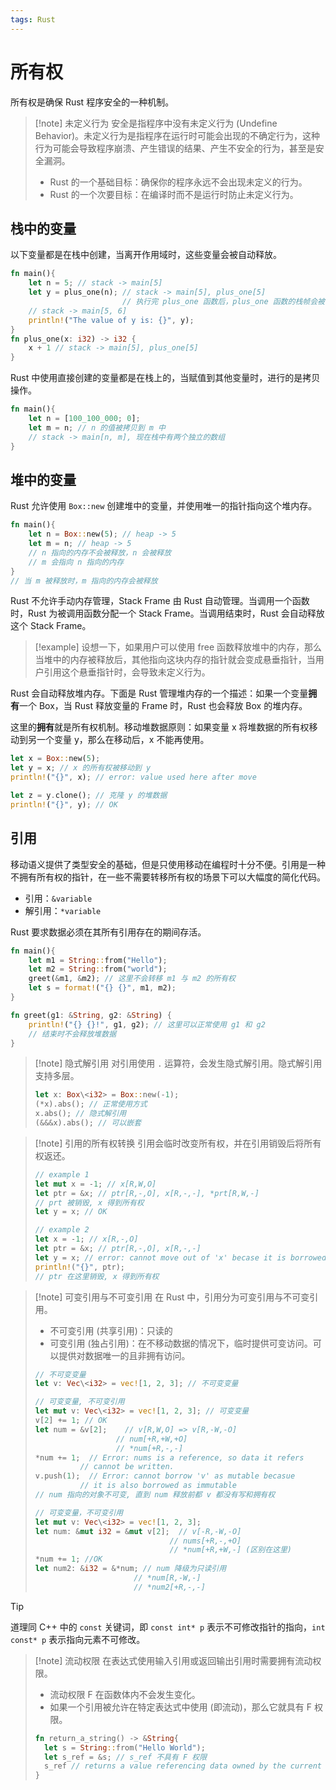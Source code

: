 ```yaml
---
tags: Rust
---
```


# 所有权

所有权是确保 Rust 程序安全的一种机制。

> [!note] 未定义行为
> 安全是指程序中没有未定义行为 (Undefine Behavior)。未定义行为是指程序在运行时可能会出现的不确定行为，这种行为可能会导致程序崩溃、产生错误的结果、产生不安全的行为，甚至是安全漏洞。
> - Rust 的一个基础目标：确保你的程序永远不会出现未定义的行为。
> - Rust 的一个次要目标：在编译时而不是运行时防止未定义行为。

## 栈中的变量

以下变量都是在栈中创建，当离开作用域时，这些变量会被自动释放。

```rust
fn main(){
    let n = 5; // stack -> main[5]
    let y = plus_one(n); // stack -> main[5], plus_one[5]
                         // 执行完 plus_one 函数后，plus_one 函数的栈帧会被弹出
    // stack -> main[5, 6]
    println!("The value of y is: {}", y);
}
fn plus_one(x: i32) -> i32 {
    x + 1 // stack -> main[5], plus_one[5]
}
```

Rust 中使用直接创建的变量都是在栈上的，当赋值到其他变量时，进行的是拷贝操作。

```Rust
fn main(){
    let n = [100_100_000; 0];
    let m = n; // n 的值被拷贝到 m 中
    // stack -> main[n, m], 现在栈中有两个独立的数组
}
```

## 堆中的变量

Rust 允许使用 `Box::new` 创建堆中的变量，并使用唯一的指针指向这个堆内存。

```Rust
fn main(){
    let n = Box::new(5); // heap -> 5
    let m = n; // heap -> 5
    // n 指向的内存不会被释放，n 会被释放
    // m 会指向 n 指向的内存
}
// 当 m 被释放时，m 指向的内存会被释放
```

Rust 不允许手动内存管理，Stack Frame 由 Rust 自动管理。当调用一个函数时，Rust 为被调用函数分配一个 Stack Frame。当调用结束时，Rust 会自动释放这个 Stack Frame。

> [!example]
> 设想一下，如果用户可以使用 free 函数释放堆中的内存，那么当堆中的内存被释放后，其他指向这块内存的指针就会变成悬垂指针，当用户引用这个悬垂指针时，会导致未定义行为。

Rust 会自动释放堆内存。下面是 Rust 管理堆内存的一个描述：如果一个变量**拥有**一个 Box，当 Rust 释放变量的 Frame 时，Rust 也会释放 Box 的堆内存。

这里的**拥有**就是所有权机制。移动堆数据原则：如果变量 x 将堆数据的所有权移动到另一个变量 y，那么在移动后，x 不能再使用。

```Rust
let x = Box::new(5);
let y = x; // x 的所有权被移动到 y
println!("{}", x); // error: value used here after move

let z = y.clone(); // 克隆 y 的堆数据
println!("{}", y); // OK
```

## 引用

移动语义提供了类型安全的基础，但是只使用移动在编程时十分不便。引用是一种不拥有所有权的指针，在一些不需要转移所有权的场景下可以大幅度的简化代码。
- 引用：`&variable`
- 解引用：`*variable`

Rust 要求数据必须在其所有引用存在的期间存活。

```Rust
fn main(){
	let m1 = String::from("Hello");
	let m2 = String::from("world");
	greet(&m1, &m2); // 这里不会转移 m1 与 m2 的所有权
	let s = format!("{} {}", m1, m2);
}

fn greet(g1: &String, g2: &String) {
	println!("{} {}!", g1, g2); // 这里可以正常使用 g1 和 g2
	// 结束时不会释放堆数据
}
```

> [!note] 隐式解引用
> 对引用使用 `.` 运算符，会发生隐式解引用。隐式解引用支持多层。
> ```Rust
> let x: Box\<i32> = Box::new(-1);
> (*x).abs(); // 正常使用方式
> x.abs(); // 隐式解引用
> (&&&x).abs(); // 可以嵌套
> ```

> [!note] 引用的所有权转换
> 引用会临时改变所有权，并在引用销毁后将所有权返还。
> ```Rust
> // example 1
> let mut x = -1; // x[R,W,O]
> let ptr = &x; // ptr[R,-,O], x[R,-,-], *prt[R,W,-]
> // prt 被销毁, x 得到所有权
> let y = x; // OK
> 
> // example 2
> let x = -1; // x[R,-,O]
> let ptr = &x; // ptr[R,-,O], x[R,-,-]
> let y = x; // error: cannot move out of 'x' becase it is borrowed
> println!("{}", ptr);
> // ptr 在这里销毁, x 得到所有权
> ```

> [!note] 可变引用与不可变引用
> 在 Rust 中，引用分为可变引用与不可变引用。
> - 不可变引用 (共享引用)：只读的
> - 可变引用 (独占引用)：在不移动数据的情况下，临时提供可变访问。可以提供对数据唯一的且非拥有访问。
> ```Rust
> // 不可变变量
> let v: Vec\<i32> = vec![1, 2, 3]; // 不可变变量
> 
> // 可变变量, 不可变引用
> let mut v: Vec\<i32> = vec![1, 2, 3]; // 可变变量
> v[2] += 1; // OK
> let num = &v[2];    // v[R,W,O] => v[R,-W,-O]
> 					// num[+R,+W,+O]
> 					// *num[+R,-,-]
> *num += 1;  // Error: nums is a reference, so data it refers
> 			// cannot be written.
> v.push(1);  // Error: cannot borrow 'v' as mutable becasue
> 			// it is also borrowed as immutable
> // num 指向的对象不可变, 直到 num 释放前都 v 都没有写和拥有权
> 
> // 可变变量，不可变引用
> let mut v: Vec\<i32> = vec![1, 2, 3];
> let num: &mut i32 = &mut v[2];  // v[-R,-W,-O]
> 								// nums[+R,-,+O]
> 								// *num[+R,+W,-] (区别在这里)
> *num += 1; //OK
> let num2: &i32 = &*num; // num 降级为只读引用
> 						// *num[R,-W,-]
> 						// *num2[+R,-,-]
> ```

> [!tip]
> 道理同 C++ 中的 `const` 关键词，即 `const int* p` 表示不可修改指针的指向，`int const* p` 表示指向元素不可修改。

> [!note] 流动权限
> 在表达式使用输入引用或返回输出引用时需要拥有流动权限。
> - 流动权限 F 在函数体内不会发生变化。
> - 如果一个引用被允许在特定表达式中使用 (即流动)，那么它就具有 F 权限。
> ```Rust
> fn return_a_string() -> &String{
> 	let s = String::from("Hello World");
> 	let s_ref = &s; // s_ref 不具有 F 权限
> 	s_ref // returns a value referencing data owned by the current function
> }
> ```
